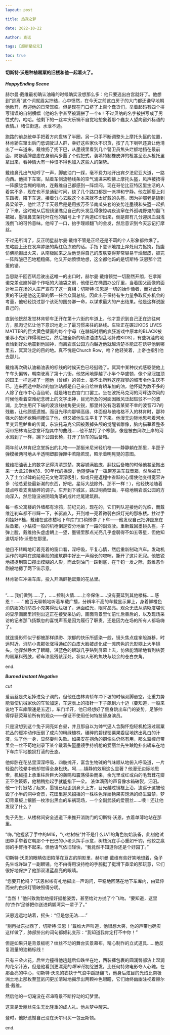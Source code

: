 ```yaml
---
layout: post

title: 热寂之梦 

date: 2022-10-22

Author: 克诺

tags: [超新星纪元]

toc: true
---
```

#### 切斯特·沃恩种植罂粟的旧楼和他一起着火了。

***HappyEnding Scene***

赫尔曼·戴维最初确认油箱的时候确实没想那么多：他只要逃出白宫就好了。他想到“逃离”这个词就眉尖拧结，心中愤然，在今天之前这白房子的大门都还谦卑地朝他敞开，恭迎他的日常驾临。但是现在门口挤了上百个蠢货们，举着起码有四个拼写错误的自制横幅（他的名字甚至被漏拼了一个e！不过贝纳的名字被拼写成了男性式的，哈哈。他剩下的一丝幸灾乐祸不自觉地想象着那个蠢女人望向窗外标语的表情。）堵住街道。水泄不通。

跑路的前总统单手把着方向盘转了半圈，另一只手不断调整头上摩托头盔的位置，林肯轿车窜出后门低调驶过人群，幸好这些家伙不识货，按了几下喇叭还真让他清出了一车道来。戴维扬了扬下巴，从墨镜里看到几个警卫员焦头烂额地挡在最前面，防暴盾牌虚虚在身前两步矗了个假把式，装填特制橡皮弹的枪甚至没从枪托里拿出来，看神情大有一种恨不得也加入这些人的架势。

戴维鼻孔出气轻哼了一声，脚底油门一踩，毫不费力地开出宾夕法尼亚大道，一路向西。他摇下车窗，贴着车侧流畅线条的空气涌进来吹拂上摩托头盔，风声被捂得一阵朦胧含糊的嗡响，连戴维自己都感到一阵烦闷。现在哥伦比亚特区里生活的人着实不多，现在也不是通勤时间，绕了几个路口都是一派祥和宁静。他左脚搭上刹车踏板，降下车速，接着分心去脱这个本来就不太好戴的头盔，因为护鄂老是磕到鼻梁架子，他忙活了半天最后是是用拔万圣节南瓜头套的姿势连墨镜和头盔一起扒了下来。这时他从后视镜里瞧见自己的头发乱得像惊魂夜流窜在外孤魂野鬼的翻飞裙裾，墨镜鼻支架托叶在他的眉弓上卡了两道红印出来，倒是颇有几分迎风血泪浅浅倒飞的可怜意味。他啐了一口，抬手理顺翻飞的金发，然后意识到今天忘记打摩丝。

不过无所谓了，反正明星赫尔曼·戴维不管是正经还是不羁的个人形象都帅爆了。忽略脸上还在发痒肿胀的紫红色冻疮的话。手指下意识地蹭上痒处用力抠挠，指腹仿佛能擦出火来，从南极回来之后他觉得自己的皮肤变得非常容易干燥起皮，抓完一阵阵皱巴巴地粗糙痛。他又开始愤愤地想，这全都他妈的是切斯特·沃恩那个混蛋的错。

当思路千回百转后驶出这唯一的出口时，赫尔曼·戴维顿觉一切豁然开朗，在拿斯诺克差点崩掉那个作呕的大脑袋之前，他便已在椭圆办公厅里，当着国父画像的面对唯三在场的人庄严宣布了这一真相：切斯特·沃恩是一切的始作俑者，而对此负责的不该是他这无辜的第一任合众国总统。因此出于保持有生力量争取反扑机会的考量，他轻轻饶过那个该死的国务卿一命，以谋求最大的产出结果。他是这样说服自己的。

直到他恍然发觉林肯轿车正开在第十六街的车道上，他才意识到自己正在逃往何方，肌肉记忆让他下意识地走上了最习惯来往的路线。车轮正在碾过KIDS LIVES MATTER的巨大黄色壁画的每个字母（在糖城时期的疯狂游戏中原本的BLACK被肇事小鬼们炸得稀巴烂，然后被全新的喷漆油漆胡乱地补成KIDS），有些坑洼的地表恰到好处地震到他回神，而离岩溪公园方向越近他就越清楚本能正在诱导他到哪里去，冥冥注定的目的地。真不愧是Church Row，哈？他轻笑着，上帝也指引他去那儿。

戴维再次确认油箱油表的标线的时候天色已经挺晚了。冥冥中某种仪式感驱使他上午车头偏转，朝南驶离了第十六街，他悠闲地穿越了小半个华盛顿，像个皇冠加顶的国王一样巡视了一圈他（曾经）的领土，毫不出所料这座寂寥的城市令他生厌不已，连来回途中路过的加油站都是自己亲自给林肯轿车加的油，他怀疑为数不多的人除了在市中心当齿轮，就是堵在白宫门口罢工。坐在波托马克河的河畔边吹风的时候他看着空难纪念碑上的文字出神，目光所及的河面因微风泛起斑驳不一的波澜，比学生用尺下端的波浪线棱角更尖锐，那里并没有泡着某架不幸的波音737的残骸，让他颇感遗憾。而目光移向那辆高级、体面但与他格格不入的林肯时，那种强大的破坏欲瞬间攫住了他，但又被他生生平复了下来。他漫无边际地思考着河水里变异黑鲈鱼的传闻，东波托马克公园被轰掉头颅的觉醒者雕像，脑内描摹着整条河带把林肯纪念堂环抱其中的曲线……他不禁打了个寒颤，像是被由风吹上岸的河水溅到了一样，蹦下公园长椅，打开了轿车的后备箱。

两年前从林肯纪念堂拆出的礼物——那挺米尼米轻机枪——静静躺在那里，半匣子弹模棱两可地从半透明塑胶弹匣中若隐若现，昭示着明晃晃的意图。

戴维把油表上的数字记得清清楚楚，笑容铺满脸庞，翻找后备箱的时候他甚至搬出来一大盒20世纪8、90年代的摇滚，他随便抽了一磁带塞进车载音箱，然后被已入了土立过碑的前纪元文物深深吸引，抑或只是返程中雀跃的心情使他变得宽容许多（他总爱些最新潮的东西，好吧，星际大战除外，那不一样！），他轻快地随着鼓点哼着支离破碎的调子。车开到下城区，路过明黄壁画，平稳地朝岩溪公园的方向深入，然后隐没进阴暗角落的成片烂尾建筑群。

每一栋公寓楼的外墙都有涂鸦，前纪元的，现在的，它们列队迎接他的光临，而戴维连刹车都不带踩一下，长驱直入，开到唯一亮着微弱白炽灯光的那栋楼。拄过手刹挂好P档，戴维在这栋楼地下车库门口稍微停了下车——他发现自己把弹匣忘在后备箱，小枯枝一般的机枪倒是安分地坐了一路的副驾驶。重新戴回墨镜头盔，子弹上膛，戴维抬头虚虚朝上一望，墨镜里那点光亮几乎虚弱得不如五等星，但他知道切斯特·沃恩在那里。

他目不转睛地盯着亮着的窗口看，深呼吸，平复心情，然后重新制动汽车。发动机运作的嗡鸣在这陵墓般的建筑群中好比一声绵长的唿哨，撕开了这片死寂。他敏锐地捕捉到窗口攒出模糊的人影，而此刻油门一踩到底，在千钧一发之际，戴维恶作剧般地摁了两下笛示意。

林肯轿车冲进车库，投入开满鲜艳罂粟的花丛里。

<br>
“……我们做到……了，……控制火情……上帝保佑……没有蔓延到其他楼栋……感恩！……”
他百无聊赖地听着车载广播，分辨率不高的车载显示屏上，身着鲜橙色消防服的消防员小鬼笑得灿烂极了，满面红光，眼眸晶亮。观众无法从清晰度堪忧的显示画面里辨别出这正在接受采访的，画面背景里忙前忙后善后的，以及现场采访的记者那飞扬飘忽的喜悦声音是因为履行了职责，还是因为在场的所有人都吸嗨了。

就连摄影师似乎都被那样缥缈、浓郁的快乐所感染一般，镜头焦点痉挛般游移，时远时近，消防小鬼那张涨得通红的白皮大脸被虚化成一滩肉色的光影糊上大半镜头。他骤然睁大了眼睛，湛蓝色的眼球几乎贴到屏幕上去，仿佛能清晰地看到枯萎的罂粟科残肢，轿车漆黑残骸深处，状似人形的焦块与烧余的苍白衣角。

end.



***Burned Instant Negative***

*cut*

爱丽丝是失足掉进兔子洞的。但他任由林肯轿车冲下坡的时候双脚悬空，让重力势能驱使机械家伙的车轮加速，车速表上的指针一下子飙到六十迈（要知道，一般来说地下车库限速是五迈）。车门半开，他已经想好了侧身跳出车门的姿势，足够帅得俘获荧幕前所有的观众——保证不使用任何特技替身演员。

只是没想到这个兔子洞亮如白昼，并且那自以为帅气逼人含胸怀抱轻机枪滚过罂粟花丛的缓冲动作压倒了成片的粉绿植株，碾碎的碧绿罂粟果委屈地挤出乳白的汁液，沾了他一身，显然耍帅失败。如果安在拐角的摄像头仍然有用，那么监控母带里会一丝不苟地刻录下某个戴着头盔墨镜手持机枪的爱丽丝先生踉跄扑出轿车在地下车库平地狼狈打滚的丑态。

他仰卧在花丛里深深呼吸，四肢摊开，富含生物碱的气味顺从地俯入呼吸道，一片轻盈的眩晕中他却觉得全身松快。呵……镇静的效用这么显著？他漫无边际地思索，机械撞上承重柱后巨大的轰鸣和震荡侵染而来，余光里或红或白的毛茸茸花瓣正不住簌簌，他稍稍抬起手就能掐下一朵。
液体滴落的声音像水箱破裂，汩汩。他一个打挺站了起来，墨镜已经歪到鼻头上方，目光越过镜框上沿，逡巡于这被他毁了小半的洞中奇景，花田里迎风招摇的一株株色泽娇艳果实饱满的终生监禁，梦幻背景板上镶嵌一枚渗出黑血的车祸现场，一个全副武装的爱丽丝……噢！还让他发现了什么？

兔子先生，从楼梯间安全通道下来推开消防门的切斯特·沃恩，衣着单薄地站在那里。

“嗨，”他握紧了手中的M16，“小枯树枝”并不是什么LV1的角色初始装备，此刻他试图单手举着它朝那个干巴巴的小老头挥手示意，树枝沉在手心重如千钧，他较之羸弱的手臂抬不起来。但他语气依旧轻快，“我竟然不知道你还是个好园丁。”

切斯特·沃恩的眼睛依旧陷落在亘古的阴影里，赫尔曼·戴维有些好笑地想着，兔子先生或许缺了一副眼镜。他不由得用没持枪的手腕挺了挺滑下鼻梁的那玩意，它们很好地保护了他那双湛蓝晶亮的眼睛。

“您要开枪吗？”沃恩彬彬有礼地掷出一声询问，平稳地回荡在地下车库内，由延伸而来的白炽灯管映照得分明。

“当然！”他兴致勃勃地摆好据枪姿势，甚至给对方抛了个飞吻。“要知道，这里的‘杰作’足够把你送进鹈鹕湾呆一辈子了。”

沃恩远远地站着，摇头：“但是您无法……”

“别再扯东扯西了，切斯特·沃恩！”戴维大声叫道，他很想大笑，他的声带也确实这样做了，肺部挤出的词句都倾轧变形：“我知道我肯定打不中你！”

但是如果只是背景板呢？纹丝不动的舞台实景幕布，精心制作的立式道具……他反复测量的油箱标线！

只有三朵火花，后坐力撞得他趔趄后仰跌坐在地，西装裤包裹的圆润臀部沾上湿润的花朵汁液，但是他看到更漂亮的*爆米花*初绽迸发，比任何特效电影夺人心魄。在那金亮的中心，切斯特·沃恩的衣袂于气浪中蹁跹翻飞，他身后炫目的光焰比南极洲土地上那枚至蓝氦闪更加清晰地揭示出两颗神色眼瞳，它们始终幽幽注视着赫尔曼·戴维。

然后他的一切淹没在*花海*奇景不断拧动的幻梦里。

这真是爱丽丝先生无比隆重的成人礼。他从梦中醒来。

登时，他好遗憾自己没在沃尔玛买一包云斯顿。

end.